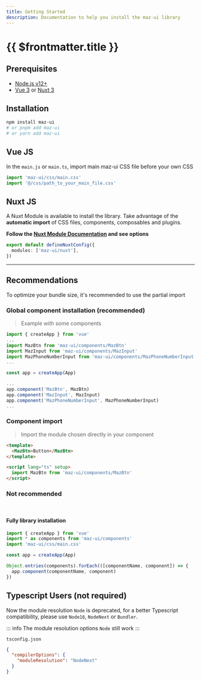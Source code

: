 ```yaml
---
title: Getting Started
description: Documentation to help you install the maz-ui library
---
```


# {{ $frontmatter.title }}

## Prerequisites

- [Node.js v12+](https://nodejs.org/)
- [Vue 3](https://v3.vuejs.org/) or [Nuxt 3](https://v3.nuxtjs.org/)

## Installation

<NpmBadge package="maz-ui" dist-tag="latest" />

```bash
npm install maz-ui
# or pnpm add maz-ui
# or yarn add maz-ui
```

## Vue JS <NpmBadge package="vue" />

In the `main.js` or `main.ts`, import main maz-ui CSS file before your own CSS

```ts
import 'maz-ui/css/main.css'
import '@/css/path_to_your_main_file.css'
```

## Nuxt JS <NpmBadge package="nuxt" />

A Nuxt Module is available to install the library. Take advantage of the **automatic import** of CSS files, components, composables and plugins.

**Follow the [Nuxt Module Documentation](./nuxt.md) and see options**

```ts
export default defineNuxtConfig({
  modules: ['maz-ui/nuxt'],
})
```

---

## Recommendations

To optimize your bundle size, it's recommended to use the partial import

### Global component installation (recommended)

> Example with some components

```typescript
import { createApp } from 'vue'
...
import MazBtn from 'maz-ui/components/MazBtn'
import MazInput from 'maz-ui/components/MazInput'
import MazPhoneNumberInput from 'maz-ui/components/MazPhoneNumberInput'
...

const app = createApp(App)

...
app.component('MazBtn', MazBtn)
app.component('MazInput', MazInput)
app.component('MazPhoneNumberInput', MazPhoneNumberInput)
...
```

### Component import

> Import the module chosen directly in your component

```html
<template>
  <MazBtn>Button</MazBtn>
</template>

<script lang="ts" setup>
  import MazBtn from 'maz-ui/components/MazBtn'
</script>
```

### Not recommended

<br />

#### Fully library installation

```typescript
import { createApp } from 'vue'
import * as components from 'maz-ui/components'
import 'maz-ui/css/main.css'

const app = createApp(App)

Object.entries(components).forEach(([componentName, component]) => {
  app.component(componentName, component)
})
```

## Typescript Users (not required)

Now the module resolution `Node` is deprecated, for a better Typescript compatibility, please use `Node16`, `NodeNext` or `Bundler`.

::: info
The module resolution options `Node` still work
:::

`tsconfig.json`

```json
{
  "compilerOptions": {
    "moduleResolution": "NodeNext"
  }
}
```
